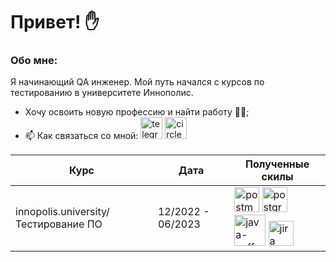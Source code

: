 # Привет! ✋

### Обо мне:
Я начинающий QA инженер. Мой путь начался с курсов по тестированию в университете Иннополис.

- Хочу освоить новую профессию и найти работу 👨‍💻;
- 📫 Как связаться со мной: [<img width="35" height="35" src="https://img.icons8.com/fluency/48/telegram-app.png" alt="telegram-app"/>](https://t.me/PimenovaDaria) [<img width="35" height="35" src="https://img.icons8.com/color/48/circled-envelope.png" alt="circled-envelope"/>](https://e.mail.ru/cgi-bin/sentmsg?To=darik_pimenova@mail.ru&from=otvet)



| Курс          | Дата          | Полученные скилы |
| ------------- | ------------- | ---------------- |
| innopolis.university/Тестирование ПО  | 12/2022 - 06/2023  |    [<img width="40" height="40" src="https://img.icons8.com/dusk/64/postman-api.png" alt="postman-api"/>](https://www.postman.com) [<img width="40" height="40" src="https://img.icons8.com/color/48/postgreesql.png" alt="postgreesql"/>](https://www.postgresql.org) [<img width="50" height="50" src="https://img.icons8.com/color/48/java-coffee-cup-logo--v1.png" alt="java-coffee-cup-logo--v1"/>](https://www.java.com/ru/) [<img width="40" height="40" src="https://img.icons8.com/color/48/jira.png" alt="jira"/>](https://www.atlassian.com/ru/software/jira)|
